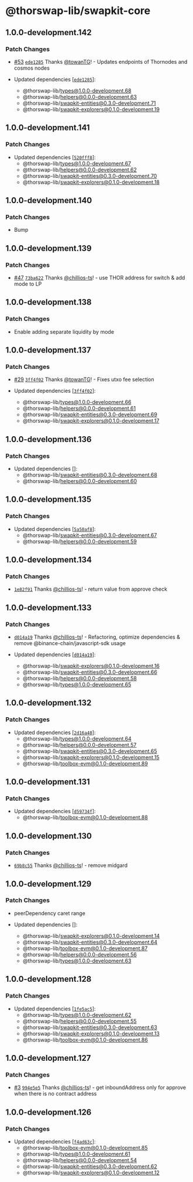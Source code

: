 # @thorswap-lib/swapkit-core

## 1.0.0-development.142

### Patch Changes

- [#53](https://github.com/thorswap/SwapKit/pull/53) [`ede1285`](https://github.com/thorswap/SwapKit/commit/ede1285e71d57a74dc4ef8a8a8fa615a1ab7244f) Thanks [@towanTG](https://github.com/towanTG)! - Updates endpoints of Thornodes and cosmos nodes

- Updated dependencies [[`ede1285`](https://github.com/thorswap/SwapKit/commit/ede1285e71d57a74dc4ef8a8a8fa615a1ab7244f)]:
  - @thorswap-lib/types@1.0.0-development.68
  - @thorswap-lib/helpers@0.0.0-development.63
  - @thorswap-lib/swapkit-entities@0.3.0-development.71
  - @thorswap-lib/swapkit-explorers@0.1.0-development.19

## 1.0.0-development.141

### Patch Changes

- Updated dependencies [[`520fff8`](https://github.com/thorswap/SwapKit/commit/520fff8cea4b0132211636e96a2ae94f46725e5b)]:
  - @thorswap-lib/types@1.0.0-development.67
  - @thorswap-lib/helpers@0.0.0-development.62
  - @thorswap-lib/swapkit-entities@0.3.0-development.70
  - @thorswap-lib/swapkit-explorers@0.1.0-development.18

## 1.0.0-development.140

### Patch Changes

- Bump

## 1.0.0-development.139

### Patch Changes

- [#47](https://github.com/thorswap/SwapKit/pull/47) [`73ba622`](https://github.com/thorswap/SwapKit/commit/73ba622353b6c9e23abc0c529a23e6a4422810f5) Thanks [@chillios-ts](https://github.com/chillios-ts)! - use THOR address for switch & add mode to LP

## 1.0.0-development.138

### Patch Changes

- Enable adding separate liquidity by mode

## 1.0.0-development.137

### Patch Changes

- [#29](https://github.com/thorswap/SwapKit/pull/29) [`3ff4f02`](https://github.com/thorswap/SwapKit/commit/3ff4f027d1064ecbf6c6c122c4eb6d950fce7562) Thanks [@towanTG](https://github.com/towanTG)! - Fixes utxo fee selection

- Updated dependencies [[`3ff4f02`](https://github.com/thorswap/SwapKit/commit/3ff4f027d1064ecbf6c6c122c4eb6d950fce7562)]:
  - @thorswap-lib/types@1.0.0-development.66
  - @thorswap-lib/helpers@0.0.0-development.61
  - @thorswap-lib/swapkit-entities@0.3.0-development.69
  - @thorswap-lib/swapkit-explorers@0.1.0-development.17

## 1.0.0-development.136

### Patch Changes

- Updated dependencies []:
  - @thorswap-lib/swapkit-entities@0.3.0-development.68
  - @thorswap-lib/helpers@0.0.0-development.60

## 1.0.0-development.135

### Patch Changes

- Updated dependencies [[`5a50af8`](https://github.com/thorswap/SwapKit/commit/5a50af87a3207426cc8dc9da2d7d751148fb89d1)]:
  - @thorswap-lib/swapkit-entities@0.3.0-development.67
  - @thorswap-lib/helpers@0.0.0-development.59

## 1.0.0-development.134

### Patch Changes

- [`1e82f91`](https://github.com/thorswap/SwapKit/commit/1e82f911773c9211ebe6d540130a22a95a6877b0) Thanks [@chillios-ts](https://github.com/chillios-ts)! - return value from approve check

## 1.0.0-development.133

### Patch Changes

- [`d014a19`](https://github.com/thorswap/SwapKit/commit/d014a193596511a1500b5851df78a734c86bb894) Thanks [@chillios-ts](https://github.com/chillios-ts)! - Refactoring, optimize dependencies & remove @binance-chain/javascript-sdk usage

- Updated dependencies [[`d014a19`](https://github.com/thorswap/SwapKit/commit/d014a193596511a1500b5851df78a734c86bb894)]:
  - @thorswap-lib/swapkit-explorers@0.1.0-development.16
  - @thorswap-lib/swapkit-entities@0.3.0-development.66
  - @thorswap-lib/helpers@0.0.0-development.58
  - @thorswap-lib/types@1.0.0-development.65

## 1.0.0-development.132

### Patch Changes

- Updated dependencies [[`2d16a48`](https://github.com/thorswap/SwapKit/commit/2d16a488511efc65385def9cf7a309e84bf4f62b)]:
  - @thorswap-lib/types@1.0.0-development.64
  - @thorswap-lib/helpers@0.0.0-development.57
  - @thorswap-lib/swapkit-entities@0.3.0-development.65
  - @thorswap-lib/swapkit-explorers@0.1.0-development.15
  - @thorswap-lib/toolbox-evm@0.1.0-development.89

## 1.0.0-development.131

### Patch Changes

- Updated dependencies [[`d59734f`](https://github.com/thorswap/SwapKit/commit/d59734f5f10234b2f10554a622a79a3229dd7719)]:
  - @thorswap-lib/toolbox-evm@0.1.0-development.88

## 1.0.0-development.130

### Patch Changes

- [`69b8c55`](https://github.com/thorswap/SwapKit/commit/69b8c557aa5bef2102727cf2734c67be880f8c93) Thanks [@chillios-ts](https://github.com/chillios-ts)! - remove midgard

## 1.0.0-development.129

### Patch Changes

- peerDependency caret range

- Updated dependencies []:
  - @thorswap-lib/swapkit-explorers@0.1.0-development.14
  - @thorswap-lib/swapkit-entities@0.3.0-development.64
  - @thorswap-lib/toolbox-evm@0.1.0-development.87
  - @thorswap-lib/helpers@0.0.0-development.56
  - @thorswap-lib/types@1.0.0-development.63

## 1.0.0-development.128

### Patch Changes

- Updated dependencies [[`1fe5ac5`](https://github.com/thorswap/SwapKit/commit/1fe5ac5fe14eb1bb677c2d824578963622d176db)]:
  - @thorswap-lib/types@1.0.0-development.62
  - @thorswap-lib/helpers@0.0.0-development.55
  - @thorswap-lib/swapkit-entities@0.3.0-development.63
  - @thorswap-lib/swapkit-explorers@0.1.0-development.13
  - @thorswap-lib/toolbox-evm@0.1.0-development.86

## 1.0.0-development.127

### Patch Changes

- [#3](https://github.com/thorswap/SwapKit/pull/3) [`994e5e5`](https://github.com/thorswap/SwapKit/commit/994e5e5820b9b982359c9fc63ddd10de15d8d63e) Thanks [@chillios-ts](https://github.com/chillios-ts)! - get inboundAddress only for approve when there is no contract address

## 1.0.0-development.126

### Patch Changes

- Updated dependencies [[`f4ad63c`](https://github.com/thorswap/SwapKit/commit/f4ad63cf5715bc198e44aad29d031acaeffd8434)]:
  - @thorswap-lib/toolbox-evm@0.1.0-development.85
  - @thorswap-lib/types@1.0.0-development.61
  - @thorswap-lib/helpers@0.0.0-development.54
  - @thorswap-lib/swapkit-entities@0.3.0-development.62
  - @thorswap-lib/swapkit-explorers@0.1.0-development.12
